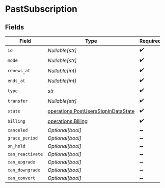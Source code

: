 # PastSubscription


## Fields

| Field                                                                                      | Type                                                                                       | Required                                                                                   | Description                                                                                | Example                                                                                    |
| ------------------------------------------------------------------------------------------ | ------------------------------------------------------------------------------------------ | ------------------------------------------------------------------------------------------ | ------------------------------------------------------------------------------------------ | ------------------------------------------------------------------------------------------ |
| `id`                                                                                       | *Nullable[str]*                                                                            | :heavy_check_mark:                                                                         | N/A                                                                                        |                                                                                            |
| `mode`                                                                                     | *Nullable[str]*                                                                            | :heavy_check_mark:                                                                         | N/A                                                                                        |                                                                                            |
| `renews_at`                                                                                | *Nullable[int]*                                                                            | :heavy_check_mark:                                                                         | N/A                                                                                        | 1556281940                                                                                 |
| `ends_at`                                                                                  | *Nullable[int]*                                                                            | :heavy_check_mark:                                                                         | N/A                                                                                        | 1556281940                                                                                 |
| `type`                                                                                     | *str*                                                                                      | :heavy_check_mark:                                                                         | N/A                                                                                        | plexpass                                                                                   |
| `transfer`                                                                                 | *Nullable[str]*                                                                            | :heavy_check_mark:                                                                         | N/A                                                                                        |                                                                                            |
| `state`                                                                                    | [operations.PostUsersSignInDataState](../../models/operations/postuserssignindatastate.md) | :heavy_check_mark:                                                                         | N/A                                                                                        | ended                                                                                      |
| `billing`                                                                                  | [operations.Billing](../../models/operations/billing.md)                                   | :heavy_check_mark:                                                                         | N/A                                                                                        |                                                                                            |
| `canceled`                                                                                 | *Optional[bool]*                                                                           | :heavy_minus_sign:                                                                         | N/A                                                                                        | false                                                                                      |
| `grace_period`                                                                             | *Optional[bool]*                                                                           | :heavy_minus_sign:                                                                         | N/A                                                                                        | false                                                                                      |
| `on_hold`                                                                                  | *Optional[bool]*                                                                           | :heavy_minus_sign:                                                                         | N/A                                                                                        | false                                                                                      |
| `can_reactivate`                                                                           | *Optional[bool]*                                                                           | :heavy_minus_sign:                                                                         | N/A                                                                                        | false                                                                                      |
| `can_upgrade`                                                                              | *Optional[bool]*                                                                           | :heavy_minus_sign:                                                                         | N/A                                                                                        | false                                                                                      |
| `can_downgrade`                                                                            | *Optional[bool]*                                                                           | :heavy_minus_sign:                                                                         | N/A                                                                                        | false                                                                                      |
| `can_convert`                                                                              | *Optional[bool]*                                                                           | :heavy_minus_sign:                                                                         | N/A                                                                                        | false                                                                                      |